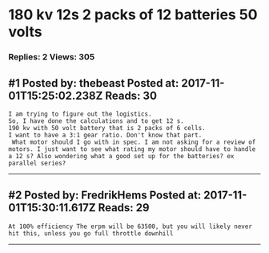 # 180 kv 12s 2 packs of 12 batteries 50 volts

### Replies: 2 Views: 305

## \#1 Posted by: thebeast Posted at: 2017-11-01T15:25:02.238Z Reads: 30

```
I am trying to figure out the logistics. 
So, I have done the calculations and to get 12 s.
190 kv with 50 volt battery that is 2 packs of 6 cells.
I want to have a 3:1 gear ratio. Don't know that part.
 What motor should I go with in spec. I am not asking for a review of motors. I just want to see what rating my motor should have to handle a 12 s? Also wondering what a good set up for the batteries? ex parallel series?
```

---
## \#2 Posted by: FredrikHems Posted at: 2017-11-01T15:30:11.617Z Reads: 29

```
At 100% efficiency The erpm will be 63500, but you will likely never hit this, unless you go full throttle downhill
```

---
